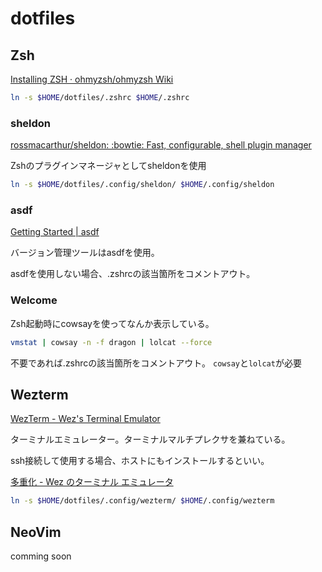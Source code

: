 # dotfiles


## Zsh
[Installing ZSH · ohmyzsh/ohmyzsh Wiki](https://github.com/ohmyzsh/ohmyzsh/wiki/Installing-ZSH)


```sh
ln -s $HOME/dotfiles/.zshrc $HOME/.zshrc
```

### sheldon
[rossmacarthur/sheldon: :bowtie: Fast, configurable, shell plugin manager](https://github.com/rossmacarthur/sheldon#-installation)

Zshのプラグインマネージャとしてsheldonを使用

```sh
ln -s $HOME/dotfiles/.config/sheldon/ $HOME/.config/sheldon
```

### asdf
[Getting Started | asdf](https://asdf-vm.com/guide/getting-started.html)

バージョン管理ツールはasdfを使用。

asdfを使用しない場合、.zshrcの該当箇所をコメントアウト。

### Welcome
Zsh起動時にcowsayを使ってなんか表示している。

```bash
vmstat | cowsay -n -f dragon | lolcat --force
```

不要であれば.zshrcの該当箇所をコメントアウト。
`cowsay`と`lolcat`が必要


## Wezterm
[WezTerm - Wez's Terminal Emulator](https://wezfurlong.org/wezterm/index.html)

ターミナルエミュレーター。ターミナルマルチプレクサを兼ねている。

ssh接続して使用する場合、ホストにもインストールするといい。

[多重化 - Wez のターミナル エミュレータ](https://wezfurlong.org/wezterm/multiplexing.html#ssh-domains)

```sh
ln -s $HOME/dotfiles/.config/wezterm/ $HOME/.config/wezterm
```

## NeoVim
comming soon
